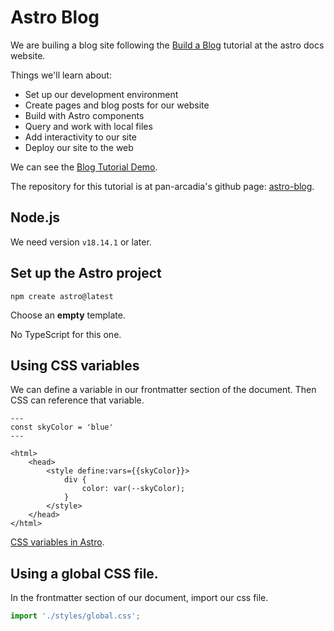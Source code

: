 # Astro Blog

We are builing a blog site following the [Build a Blog](https://docs.astro.build/en/tutorial/0-introduction/) tutorial at the astro docs website.

Things we'll learn about:

- Set up our development environment
- Create pages and blog posts for our website
- Build with Astro components
- Query and work with local files
- Add interactivity to our site
- Deploy our site to the web

We can see the [Blog Tutorial Demo](https://stackblitz.com/github/withastro/blog-tutorial-demo/tree/complete?file=src%2Fpages%2Findex.astro).

The repository for this tutorial is at pan-arcadia's github page: [astro-blog](https://github.com/pan-arcadia/astro-blog).


## Node.js

We need version ```v18.14.1``` or later.

## Set up the Astro project

```shell
npm create astro@latest
```

Choose an **empty** template.

No TypeScript for this one.

## Using CSS variables

We can define a variable in our frontmatter section of the document. Then CSS can reference that variable.

```astro
---
const skyColor = 'blue'
---

<html>
    <head>
        <style define:vars={{skyColor}}>
            div {
                color: var(--skyColor);
            }
        </style>
    </head>
</html>
```

[CSS variables in Astro](https://docs.astro.build/en/guides/styling/#css-variables).

## Using a global CSS file.

In the frontmatter section of our document, import our css file.

```js
import './styles/global.css';
```
